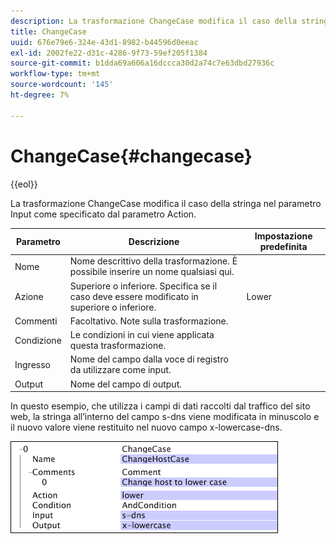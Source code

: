 ```yaml
---
description: La trasformazione ChangeCase modifica il caso della stringa nel parametro Input come specificato dal parametro Action.
title: ChangeCase
uuid: 676e79e6-324e-43d1-8982-b44596d0eeac
exl-id: 2002fe22-d31c-4286-9f73-59ef205f1384
source-git-commit: b1dda69a606a16dccca30d2a74c7e63dbd27936c
workflow-type: tm+mt
source-wordcount: '145'
ht-degree: 7%

---
```


# ChangeCase{#changecase}

{{eol}}

La trasformazione ChangeCase modifica il caso della stringa nel parametro Input come specificato dal parametro Action.

| Parametro | Descrizione | Impostazione predefinita |
|---|---|---|
| Nome | Nome descrittivo della trasformazione. È possibile inserire un nome qualsiasi qui. |  |
| Azione | Superiore o inferiore. Specifica se il caso deve essere modificato in superiore o inferiore. | Lower |
| Commenti | Facoltativo. Note sulla trasformazione. |  |
| Condizione | Le condizioni in cui viene applicata questa trasformazione. |  |
| Ingresso | Nome del campo dalla voce di registro da utilizzare come input. |  |
| Output | Nome del campo di output. |  |

In questo esempio, che utilizza i campi di dati raccolti dal traffico del sito web, la stringa all’interno del campo s-dns viene modificata in minuscolo e il nuovo valore viene restituito nel nuovo campo x-lowercase-dns.

![](assets/cfg_TransformationType_ChangeCase.png)
